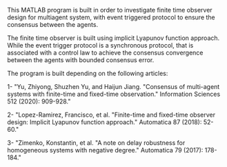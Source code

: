This MATLAB program is built in order to investigate finite time observer design for multiagent system, with event triggered protocol to ensure the consensus between the agents.

The finite time observer is built using implicit Lyapunov function approach. While the event trigger protocol is a synchronous protocol, that is associated with a control law to achieve the consensus convergence between the agents with bounded consensus error.

The program is built depending on the following articles:

1- "Yu, Zhiyong, Shuzhen Yu, and Haijun Jiang. "Consensus of multi-agent systems with finite-time and fixed-time observation." Information Sciences 512 (2020): 909-928."

2- "Lopez-Ramirez, Francisco, et al. "Finite-time and fixed-time observer design: Implicit Lyapunov function approach." Automatica 87 (2018): 52-60."

3- "Zimenko, Konstantin, et al. "A note on delay robustness for homogeneous systems with negative degree." Automatica 79 (2017): 178-184."
